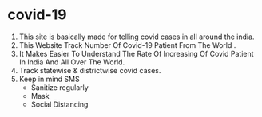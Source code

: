 # covid-19
1. This site is basically made for telling covid cases in all around the india.
2. This Website Track Number Of Covid-19 Patient From The World .
3. It Makes Easier To Understand The Rate Of Increasing Of Covid Patient In India And All Over The World.
2. Track statewise & districtwise covid cases.
3. Keep in mind SMS
   - Sanitize regularly
   - Mask
   - Social Distancing
